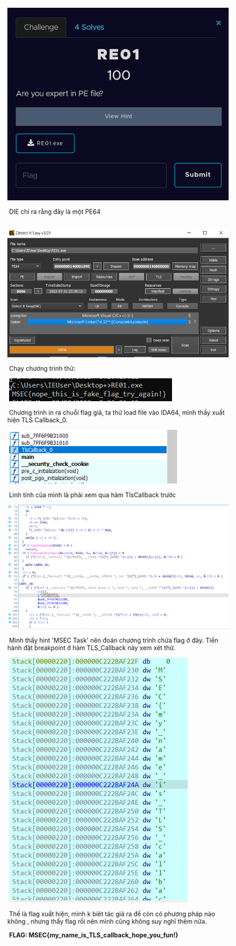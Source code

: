 ![](chanllenge.png)

​		DIE chỉ ra rằng đây là một PE64

​										![](DIE.png)

​		Chạy chương trình thử: 

​														![](run1.png)

​		Chương trình in ra chuỗi flag giả, ta thử load file vào IDA64, mình thấy xuất hiện TLS Callback_0.

​													![](TLS_func.png)

​		Linh tính của mình là phải xem qua hàm TlsCallback trước

![](TLS_detail.png)

​		Mình thấy hint 'MSEC Task' nên đoán chương trình chứa flag ở đây. Tiến hành đặt breakpoint ở hàm  TLS_Callback này xem xét thử.



​								![](Flag.png)

​		Thế là flag xuất hiện, mình k biêt tác giả ra đề còn có phương pháp nào không , nhưng thấy flag rồi nên mình cũng không suy nghĩ thêm nữa.

​		**FLAG:  MSEC{my_name_is_TLS_callback_hope_you_fun!}**

​		

​		